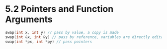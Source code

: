 
# 5.2 Pointers and Function Arguments

```c
swap(int x, int y) // pass by value, a copy is made
swap(int &x, int &y) // pass by reference, variables are directly editable
swap(int *px, int *py) // pass pointers
```